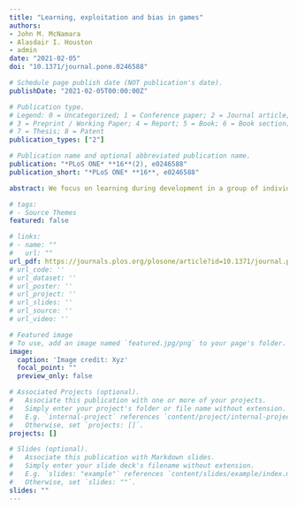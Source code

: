 ```yaml
---
title: "Learning, exploitation and bias in games"
authors:
- John M. McNamara
- Alasdair I. Houston
- admin
date: "2021-02-05"
doi: "10.1371/journal.pone.0246588"

# Schedule page publish date (NOT publication's date).
publishDate: "2021-02-05T00:00:00Z"

# Publication type.
# Legend: 0 = Uncategorized; 1 = Conference paper; 2 = Journal article;
# 3 = Preprint / Working Paper; 4 = Report; 5 = Book; 6 = Book section;
# 7 = Thesis; 8 = Patent
publication_types: ["2"]

# Publication name and optional abbreviated publication name.
publication: "*PLoS ONE* **16**(2), e0246588"
publication_short: "*PLoS ONE* **16**, e0246588"

abstract: We focus on learning during development in a group of individuals that play a competitive game with each other. The game has two actions and there is negative frequency dependence. We define the distribution of actions by group members to be an equilibrium configuration if no individual can improve its payoff by unilaterally changing its action. We show that at this equilibrium, one action is preferred in the sense that those taking the preferred action have a higher payoff than those taking the other, more prosocial, action. We explore the consequences of a simple ‘unbiased’ reinforcement learning rule during development, showing that groups reach an approximate equilibrium distribution, so that some achieve a higher payoff than others. Because there is learning, an individual's behaviour can influence the future behaviour of others. We show that, as a consequence, there is the potential for an individual to exploit others by influencing them to be the ones to take the non-preferred action. Using an evolutionary simulation, we show that population members can avoid being exploited by over-valuing rewards obtained from the preferred option during learning, an example of a bias that is 'rational'.

# tags:
# - Source Themes
featured: false

# links:
# - name: ""
#   url: ""
url_pdf: https://journals.plos.org/plosone/article?id=10.1371/journal.pone.0246588
# url_code: ''
# url_dataset: ''
# url_poster: ''
# url_project: ''
# url_slides: ''
# url_source: ''
# url_video: ''

# Featured image
# To use, add an image named `featured.jpg/png` to your page's folder.
image:
  caption: 'Image credit: Xyz'
  focal_point: ""
  preview_only: false

# Associated Projects (optional).
#   Associate this publication with one or more of your projects.
#   Simply enter your project's folder or file name without extension.
#   E.g. `internal-project` references `content/project/internal-project/index.md`.
#   Otherwise, set `projects: []`.
projects: []

# Slides (optional).
#   Associate this publication with Markdown slides.
#   Simply enter your slide deck's filename without extension.
#   E.g. `slides: "example"` references `content/slides/example/index.md`.
#   Otherwise, set `slides: ""`.
slides: ""
---
```

